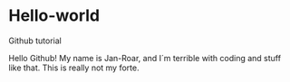 # Hello-world
Github tutorial


Hello Github! My name is Jan-Roar, and I´m terrible with coding and stuff like that. This is really not my forte.

